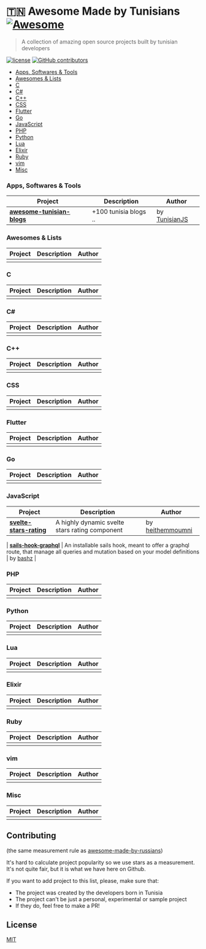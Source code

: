 # 🇹🇳 Awesome Made by Tunisians [![Awesome](https://awesome.re/badge.svg)](https://awesome.re)

> A collection of amazing open source projects built by tunisian developers

[![license](https://img.shields.io/github/license/ademking/awesome-made-by-tunisians.svg)](/LICENSE)
[![GitHub contributors](https://img.shields.io/github/contributors/ademking/awesome-made-by-tunisians.svg)](https://github.com/ademking/awesome-made-by-tunisians/graphs/contributors)

- [Apps, Softwares & Tools](#apps)
- [Awesomes & Lists](#awesomes)
- [C](#c)
- [C#](#csharp)
- [C++](#cpp)
- [CSS](#css)
- [Flutter](#flutter)
- [Go](#go)
- [JavaScript](#js)
- [PHP](#php)
- [Python](#python)
- [Lua](#lua)
- [Elixir](#elixir)
- [Ruby](#ruby)
- [vim](#vim)
- [Misc](#misc)

<a name="apps"></a>
### Apps, Softwares & Tools

| Project | Description | Author |
|--|--|--|
|  **[awesome-tunisian-blogs](https://github.com/TunisianJS/awesome-tunisian-blogs)**  |  +100 tunisia blogs ..| by [TunisianJS](https://github.com/TunisianJS) |




 
 
<a name="awesomes"></a>
### Awesomes & Lists

| Project | Description | Author |
|--|--|--|
| | | |
 
<a name="c"></a>
### C

| Project | Description | Author |
|--|--|--|
| | | |

 <a name="csharp"></a>
 ### C#
 
| Project | Description | Author |
|--|--|--|
| | | |

<a name="cpp"></a>
### C++

| Project | Description | Author |
|--|--|--|
| | | |

<a name="css"></a>
### CSS

| Project | Description | Author |
|--|--|--|
| | | |

<a name="flutter"></a>
### Flutter

| Project | Description | Author |
|--|--|--|
| | | |

<a name="go"></a>
### Go

| Project | Description | Author |
|--|--|--|
| | | |

<a name="js"></a>
### JavaScript

| Project | Description | Author |
|--|--|--|
| **[svelte-stars-rating](https://github.com/heithemmoumni/svelte-stars-rating)** |  A highly dynamic svelte stars rating component | by [heithemmoumni](https://github.com/heithemmoumni) | 

| **[sails-hook-graphql](https://github.com/bashz/sails-hook-graphql)** |  An installable sails hook, meant to offer a graphql route, that manage all queries and mutation based on your model definitions | by [bashz](https://github.com/bashz) | 

<a name="php"></a>
### PHP

| Project | Description | Author |
|--|--|--|
| | | |

<a name="python"></a>
### Python

| Project | Description | Author |
|--|--|--|
| | | |

<a name="Lua"></a>
### Lua

| Project | Description | Author |
|--|--|--|
| | | |

<a name="Elixir"></a>
### Elixir

| Project | Description | Author |
|--|--|--|
| | | |

<a name="Ruby"></a>
### Ruby

| Project | Description | Author |
|--|--|--|
| | | |

<a name="vim"></a>
### vim

| Project | Description | Author |
|--|--|--|
| | | |

<a name="misc"></a>
### Misc

| Project | Description | Author |
|--|--|--|
| | | |

## Contributing

(the same measurement rule as [awesome-made-by-russians](https://github.com/gaearon/awesome-made-by-russians))

It's hard to calculate project popularity so we use stars as a measurement. It's not quite fair, but it is what we have here on Github.

If you want to add project to this list, please, make sure that:

- The project was created by the developers born in Tunisia
- The project can't be just a personal, experimental or sample project
- If they do, feel free to make a PR!

## License

[MIT](/license)
